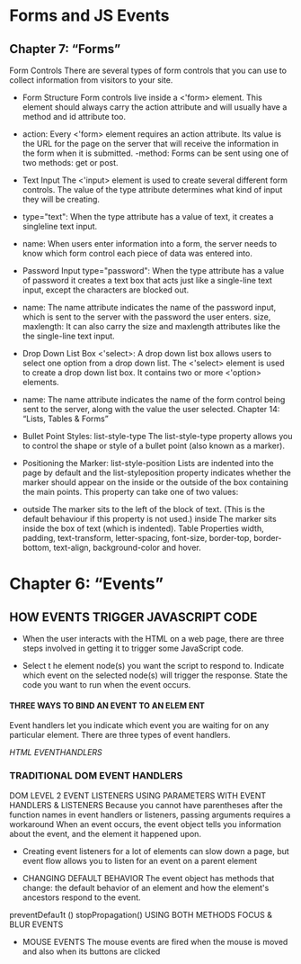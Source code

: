 # Forms and JS Events

## Chapter 7: “Forms”

Form Controls There are several types of form controls that you can use to collect information from visitors to your site.

- Form Structure
Form controls live inside a <'form> element. This element should always carry the action attribute and will usually have a method and id attribute too.

- action: Every <'form> element requires an action attribute. Its value is the URL for the page on the server that will receive the information in the form when it is submitted. -method: Forms can be sent using one of two methods: get or post.

- Text Input
The <'input> element is used to create several different form controls. The value of the type attribute determines what kind of input they will be creating.


- type="text": When the type attribute has a value of text, it creates a singleline text input.

- name: When users enter information into a form, the server needs to know which form control each piece of data was entered into.

- Password Input
type="password": When the type attribute has a value of password it creates a text box that acts just like a single-line text input, except the characters are blocked out. 


- name: The name attribute indicates the name of the password input, which is sent to the server with the password the user enters.
size, maxlength: It can also carry the size and maxlength attributes like the the single-line text input.


- Drop Down List Box
<'select>: A drop down list box  allows users to select one option from a drop down list.
The <'select> element is used to create a drop down list box. It contains two or more <'option> elements.

- name: The name attribute indicates the name of the form control being sent to the server, along with the value the user selected.
Chapter 14: “Lists, Tables & Forms”

- Bullet Point Styles: list-style-type
The list-style-type property allows you to control the shape or style of a bullet point (also known as a marker). 

- Positioning the Marker: list-style-position
Lists are indented into the page by default and the list-styleposition property indicates whether the marker should appear on the inside or the outside of the box containing the main points. This property can take one of two values:

- outside The marker sits to the left of the block of text. (This is the default behaviour if this property is not used.)
inside The marker sits inside the box of text (which is indented).
Table Properties
width, padding, text-transform, letter-spacing, font-size, border-top, border-bottom, text-align, background-color and hover.

# Chapter 6: “Events”
## HOW EVENTS TRIGGER JAVASCRIPT CODE

- When the user interacts with the HTML on a web page, there are three steps involved in getting it to trigger some JavaScript code. 

- Select t he element node(s) you want the script to respond to.
Indicate which event on the selected node(s) will trigger the response.
State the code you want to run when the event occurs.


#### THREE WAYS TO BIND AN EVENT TO AN ELEM ENT
Event handlers let you indicate which event you are waiting for on any particular element. There are three types of event handlers.

_HTML EVENTHANDLERS_

### TRADITIONAL DOM EVENT HANDLERS
DOM LEVEL 2 EVENT LISTENERS
USING PARAMETERS WITH EVENT HANDLERS & LISTENERS
Because you cannot have parentheses after the function names in event handlers or listeners, passing arguments requires a workaround When an event occurs, the event object tells you information about the event, and the element it happened upon.

- Creating event listeners for a lot of elements can slow down a page, but event flow allows you to listen for an event on a parent element

- CHANGING DEFAULT BEHAVIOR
The event object has methods that change: the default behavior of an element and how the element's ancestors respond to the event.

preventDefau1t ()
stopPropagation()
USING BOTH METHODS
FOCUS & BLUR EVENTS


- MOUSE EVENTS
The mouse events are fired when the mouse is moved and also when its buttons are clicked